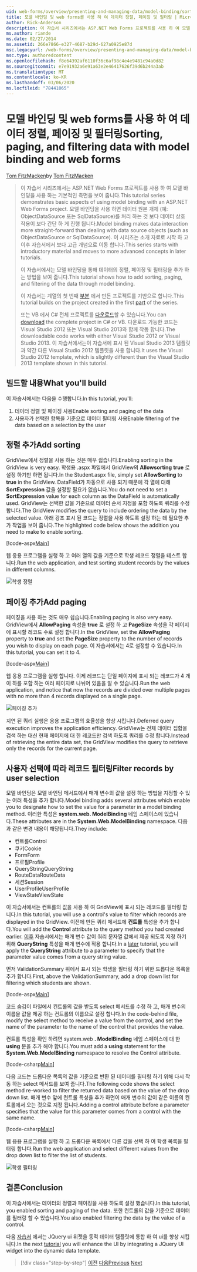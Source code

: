 ```yaml
---
uid: web-forms/overview/presenting-and-managing-data/model-binding/sorting-paging-and-filtering-data
title: 모델 바인딩 및 web forms를 사용 하 여 데이터 정렬, 페이징 및 필터링 | Microsoft Docs
author: Rick-Anderson
description: 이 자습서 시리즈에서는 ASP.NET Web Forms 프로젝트를 사용 하 여 모델 바인딩을 사용 하는 기본적인 측면을 보여 줍니다. 모델 바인딩을 사용 하면 데이터 상호 작용이 더 간편 하 게-...
ms.author: riande
ms.date: 02/27/2014
ms.assetid: 266e7866-e327-4687-b29d-627a0925e87d
msc.legacyurl: /web-forms/overview/presenting-and-managing-data/model-binding/sorting-paging-and-filtering-data
msc.type: authoredcontent
ms.openlocfilehash: f8e64392af6110f36c6af98c4e4e9481c94a0d82
ms.sourcegitcommit: e7e91932a6e91a63e2e46417626f39d6b244a3ab
ms.translationtype: MT
ms.contentlocale: ko-KR
ms.lasthandoff: 03/06/2020
ms.locfileid: "78441065"
---
```

# <a name="sorting-paging-and-filtering-data-with-model-binding-and-web-forms"></a><span data-ttu-id="ace92-104">모델 바인딩 및 web forms를 사용 하 여 데이터 정렬, 페이징 및 필터링</span><span class="sxs-lookup"><span data-stu-id="ace92-104">Sorting, paging, and filtering data with model binding and web forms</span></span>

<span data-ttu-id="ace92-105">[Tom FitzMacken](https://github.com/tfitzmac)</span><span class="sxs-lookup"><span data-stu-id="ace92-105">by [Tom FitzMacken](https://github.com/tfitzmac)</span></span>

> <span data-ttu-id="ace92-106">이 자습서 시리즈에서는 ASP.NET Web Forms 프로젝트를 사용 하 여 모델 바인딩을 사용 하는 기본적인 측면을 보여 줍니다.</span><span class="sxs-lookup"><span data-stu-id="ace92-106">This tutorial series demonstrates basic aspects of using model binding with an ASP.NET Web Forms project.</span></span> <span data-ttu-id="ace92-107">모델 바인딩을 사용 하면 데이터 원본 개체 (예: ObjectDataSource 또는 SqlDataSource)를 처리 하는 것 보다 데이터 상호 작용이 보다 간단 하 게 진행 됩니다.</span><span class="sxs-lookup"><span data-stu-id="ace92-107">Model binding makes data interaction more straight-forward than dealing with data source objects (such as ObjectDataSource or SqlDataSource).</span></span> <span data-ttu-id="ace92-108">이 시리즈는 소개 자료로 시작 하 고 이후 자습서에서 보다 고급 개념으로 이동 합니다.</span><span class="sxs-lookup"><span data-stu-id="ace92-108">This series starts with introductory material and moves to more advanced concepts in later tutorials.</span></span>
> 
> <span data-ttu-id="ace92-109">이 자습서에서는 모델 바인딩을 통해 데이터의 정렬, 페이징 및 필터링을 추가 하는 방법을 보여 줍니다.</span><span class="sxs-lookup"><span data-stu-id="ace92-109">This tutorial shows how to add sorting, paging, and filtering of the data through model binding.</span></span>
> 
> <span data-ttu-id="ace92-110">이 자습서는 계열의 첫 번째 [부분](retrieving-data.md) 에서 만든 프로젝트를 기반으로 합니다.</span><span class="sxs-lookup"><span data-stu-id="ace92-110">This tutorial builds on the project created in the first [part](retrieving-data.md) of the series.</span></span>
> 
> <span data-ttu-id="ace92-111">또는 VB 에서 C# 전체 프로젝트를 [다운로드](https://go.microsoft.com/fwlink/?LinkId=286116)할 수 있습니다.</span><span class="sxs-lookup"><span data-stu-id="ace92-111">You can [download](https://go.microsoft.com/fwlink/?LinkId=286116) the complete project in C# or VB.</span></span> <span data-ttu-id="ace92-112">다운로드 가능한 코드는 Visual Studio 2012 또는 Visual Studio 2013와 함께 작동 합니다.</span><span class="sxs-lookup"><span data-stu-id="ace92-112">The downloadable code works with either Visual Studio 2012 or Visual Studio 2013.</span></span> <span data-ttu-id="ace92-113">이 자습서에서는이 자습서에 표시 된 Visual Studio 2013 템플릿과 약간 다른 Visual Studio 2012 템플릿을 사용 합니다.</span><span class="sxs-lookup"><span data-stu-id="ace92-113">It uses the Visual Studio 2012 template, which is slightly different than the Visual Studio 2013 template shown in this tutorial.</span></span>

## <a name="what-youll-build"></a><span data-ttu-id="ace92-114">빌드할 내용</span><span class="sxs-lookup"><span data-stu-id="ace92-114">What you'll build</span></span>

<span data-ttu-id="ace92-115">이 자습서에서는 다음을 수행합니다.</span><span class="sxs-lookup"><span data-stu-id="ace92-115">In this tutorial, you'll:</span></span>

1. <span data-ttu-id="ace92-116">데이터 정렬 및 페이징 사용</span><span class="sxs-lookup"><span data-stu-id="ace92-116">Enable sorting and paging of the data</span></span>
2. <span data-ttu-id="ace92-117">사용자가 선택한 항목을 기준으로 데이터 필터링 사용</span><span class="sxs-lookup"><span data-stu-id="ace92-117">Enable filtering of the data based on a selection by the user</span></span>

## <a name="add-sorting"></a><span data-ttu-id="ace92-118">정렬 추가</span><span class="sxs-lookup"><span data-stu-id="ace92-118">Add sorting</span></span>

<span data-ttu-id="ace92-119">GridView에서 정렬을 사용 하는 것은 매우 쉽습니다.</span><span class="sxs-lookup"><span data-stu-id="ace92-119">Enabling sorting in the GridView is very easy.</span></span> <span data-ttu-id="ace92-120">학생용 .aspx 파일에서 GridView의 **Allowsorting** **true** 로 설정 하기만 하면 됩니다.</span><span class="sxs-lookup"><span data-stu-id="ace92-120">In the Student.aspx file, simply set **AllowSorting** to **true** in the GridView.</span></span> <span data-ttu-id="ace92-121">DataField가 자동으로 사용 되기 때문에 각 열에 대해 **SortExpression** 값을 설정할 필요가 없습니다.</span><span class="sxs-lookup"><span data-stu-id="ace92-121">You do not need to set a **SortExpression** value for each column as the DataField is automatically used.</span></span> <span data-ttu-id="ace92-122">GridView는 선택한 값을 기준으로 데이터 순서 지정을 포함 하도록 쿼리를 수정 합니다.</span><span class="sxs-lookup"><span data-stu-id="ace92-122">The GridView modifies the query to include ordering the data by the selected value.</span></span> <span data-ttu-id="ace92-123">아래 강조 표시 된 코드는 정렬을 사용 하도록 설정 하는 데 필요한 추가 작업을 보여 줍니다.</span><span class="sxs-lookup"><span data-stu-id="ace92-123">The highlighted code below shows the addition you need to make to enable sorting.</span></span>

[!code-aspx[Main](sorting-paging-and-filtering-data/samples/sample1.aspx?highlight=5)]

<span data-ttu-id="ace92-124">웹 응용 프로그램을 실행 하 고 여러 열의 값을 기준으로 학생 레코드 정렬을 테스트 합니다.</span><span class="sxs-lookup"><span data-stu-id="ace92-124">Run the web application, and test sorting student records by the values in different columns.</span></span>

![학생 정렬](sorting-paging-and-filtering-data/_static/image2.png)

## <a name="add-paging"></a><span data-ttu-id="ace92-126">페이징 추가</span><span class="sxs-lookup"><span data-stu-id="ace92-126">Add paging</span></span>

<span data-ttu-id="ace92-127">페이징을 사용 하는 것도 매우 쉽습니다.</span><span class="sxs-lookup"><span data-stu-id="ace92-127">Enabling paging is also very easy.</span></span> <span data-ttu-id="ace92-128">GridView에서 **AllowPaging** 속성을 **true** 로 설정 하 고 **PageSize** 속성을 각 페이지에 표시할 레코드 수로 설정 합니다.</span><span class="sxs-lookup"><span data-stu-id="ace92-128">In the GridView, set the **AllowPaging** property to **true** and set the **PageSize** property to the number of records you wish to display on each page.</span></span> <span data-ttu-id="ace92-129">이 자습서에서는 4로 설정할 수 있습니다.</span><span class="sxs-lookup"><span data-stu-id="ace92-129">In this tutorial, you can set it to 4.</span></span>

[!code-aspx[Main](sorting-paging-and-filtering-data/samples/sample2.aspx?highlight=5)]

<span data-ttu-id="ace92-130">웹 응용 프로그램을 실행 합니다. 이제 레코드는 단일 페이지에 표시 되는 레코드가 4 개이 하를 포함 하는 여러 페이지로 나뉘어 있음을 알 수 있습니다.</span><span class="sxs-lookup"><span data-stu-id="ace92-130">Run the web application, and notice that now the records are divided over multiple pages with no more than 4 records displayed on a single page.</span></span>

![페이징 추가](sorting-paging-and-filtering-data/_static/image4.png)

<span data-ttu-id="ace92-132">지연 된 쿼리 실행은 응용 프로그램의 효율성을 향상 시킵니다.</span><span class="sxs-lookup"><span data-stu-id="ace92-132">Deferred query execution improves the application efficiency.</span></span> <span data-ttu-id="ace92-133">GridView는 전체 데이터 집합을 검색 하는 대신 현재 페이지에 대 한 레코드만 검색 하도록 쿼리를 수정 합니다.</span><span class="sxs-lookup"><span data-stu-id="ace92-133">Instead of retrieving the entire data set, the GridView modifies the query to retrieve only the records for the current page.</span></span>

## <a name="filter-records-by-user-selection"></a><span data-ttu-id="ace92-134">사용자 선택에 따라 레코드 필터링</span><span class="sxs-lookup"><span data-stu-id="ace92-134">Filter records by user selection</span></span>

<span data-ttu-id="ace92-135">모델 바인딩은 모델 바인딩 메서드에서 매개 변수의 값을 설정 하는 방법을 지정할 수 있는 여러 특성을 추가 합니다.</span><span class="sxs-lookup"><span data-stu-id="ace92-135">Model binding adds several attributes which enable you to designate how to set the value for a parameter in a model binding method.</span></span> <span data-ttu-id="ace92-136">이러한 특성은 **system.web. ModelBinding** 네임 스페이스에 있습니다.</span><span class="sxs-lookup"><span data-stu-id="ace92-136">These attributes are in the **System.Web.ModelBinding** namespace.</span></span> <span data-ttu-id="ace92-137">다음과 같은 변경 내용이 해당됩니다.</span><span class="sxs-lookup"><span data-stu-id="ace92-137">They include:</span></span>

- <span data-ttu-id="ace92-138">컨트롤</span><span class="sxs-lookup"><span data-stu-id="ace92-138">Control</span></span>
- <span data-ttu-id="ace92-139">쿠키</span><span class="sxs-lookup"><span data-stu-id="ace92-139">Cookie</span></span>
- <span data-ttu-id="ace92-140">Form</span><span class="sxs-lookup"><span data-stu-id="ace92-140">Form</span></span>
- <span data-ttu-id="ace92-141">프로필</span><span class="sxs-lookup"><span data-stu-id="ace92-141">Profile</span></span>
- <span data-ttu-id="ace92-142">QueryString</span><span class="sxs-lookup"><span data-stu-id="ace92-142">QueryString</span></span>
- <span data-ttu-id="ace92-143">RouteData</span><span class="sxs-lookup"><span data-stu-id="ace92-143">RouteData</span></span>
- <span data-ttu-id="ace92-144">세션</span><span class="sxs-lookup"><span data-stu-id="ace92-144">Session</span></span>
- <span data-ttu-id="ace92-145">UserProfile</span><span class="sxs-lookup"><span data-stu-id="ace92-145">UserProfile</span></span>
- <span data-ttu-id="ace92-146">ViewState</span><span class="sxs-lookup"><span data-stu-id="ace92-146">ViewState</span></span>

<span data-ttu-id="ace92-147">이 자습서에서는 컨트롤의 값을 사용 하 여 GridView에 표시 되는 레코드를 필터링 합니다.</span><span class="sxs-lookup"><span data-stu-id="ace92-147">In this tutorial, you will use a control's value to filter which records are displayed in the GridView.</span></span> <span data-ttu-id="ace92-148">이전에 만든 쿼리 메서드에 **컨트롤** 특성을 추가 합니다.</span><span class="sxs-lookup"><span data-stu-id="ace92-148">You will add the **Control** attribute to the query method you had created earlier.</span></span> <span data-ttu-id="ace92-149">[이후](using-query-string-values-to-retrieve-data.md) 자습서에서는 매개 변수 값이 쿼리 문자열 값에서 제공 되도록 지정 하기 위해 **QueryString** 특성을 매개 변수에 적용 합니다.</span><span class="sxs-lookup"><span data-stu-id="ace92-149">In a [later](using-query-string-values-to-retrieve-data.md) tutorial, you will apply the **QueryString** attribute to a parameter to specify that the parameter value comes from a query string value.</span></span>

<span data-ttu-id="ace92-150">먼저 ValidationSummary 위에서 표시 되는 학생을 필터링 하기 위한 드롭다운 목록을 추가 합니다.</span><span class="sxs-lookup"><span data-stu-id="ace92-150">First, above the ValidationSummary, add a drop down list for filtering which students are shown.</span></span>

[!code-aspx[Main](sorting-paging-and-filtering-data/samples/sample3.aspx?highlight=3-11)]

<span data-ttu-id="ace92-151">코드 숨김이 파일에서 컨트롤의 값을 받도록 select 메서드를 수정 하 고, 매개 변수의 이름을 값을 제공 하는 컨트롤의 이름으로 설정 합니다.</span><span class="sxs-lookup"><span data-stu-id="ace92-151">In the code-behind file, modify the select method to receive a value from the control, and set the name of the parameter to the name of the control that provides the value.</span></span>

<span data-ttu-id="ace92-152">컨트롤 특성을 확인 하려면 system.web **. ModelBinding** 네임 스페이스에 대 한 **using** 문을 추가 해야 합니다.</span><span class="sxs-lookup"><span data-stu-id="ace92-152">You must add a **using** statement for the **System.Web.ModelBinding** namespace to resolve the Control attribute.</span></span>

[!code-csharp[Main](sorting-paging-and-filtering-data/samples/sample4.cs)]

<span data-ttu-id="ace92-153">다음 코드는 드롭다운 목록의 값을 기준으로 반환 된 데이터를 필터링 하기 위해 다시 작동 하는 select 메서드를 보여 줍니다.</span><span class="sxs-lookup"><span data-stu-id="ace92-153">The following code shows the select method re-worked to filter the returned data based on the value of the drop down list.</span></span> <span data-ttu-id="ace92-154">매개 변수 앞에 컨트롤 특성을 추가 하면이 매개 변수의 값이 같은 이름의 컨트롤에서 오는 것으로 지정 됩니다.</span><span class="sxs-lookup"><span data-stu-id="ace92-154">Adding a control attribute before a parameter specifies that the value for this parameter comes from a control with the same name.</span></span>

[!code-csharp[Main](sorting-paging-and-filtering-data/samples/sample5.cs)]

<span data-ttu-id="ace92-155">웹 응용 프로그램을 실행 하 고 드롭다운 목록에서 다른 값을 선택 하 여 학생 목록을 필터링 합니다.</span><span class="sxs-lookup"><span data-stu-id="ace92-155">Run the web application and select different values from the drop down list to filter the list of students.</span></span>

![학생 필터링](sorting-paging-and-filtering-data/_static/image6.png)

## <a name="conclusion"></a><span data-ttu-id="ace92-157">결론</span><span class="sxs-lookup"><span data-stu-id="ace92-157">Conclusion</span></span>

<span data-ttu-id="ace92-158">이 자습서에서는 데이터의 정렬과 페이징을 사용 하도록 설정 했습니다.</span><span class="sxs-lookup"><span data-stu-id="ace92-158">In this tutorial, you enabled sorting and paging of the data.</span></span> <span data-ttu-id="ace92-159">또한 컨트롤의 값을 기준으로 데이터를 필터링 할 수 있습니다.</span><span class="sxs-lookup"><span data-stu-id="ace92-159">You also enabled filtering the data by the value of a control.</span></span>

<span data-ttu-id="ace92-160">다음 [자습서](integrating-jquery-ui.md) 에서는 JQuery ui 위젯을 동적 데이터 템플릿에 통합 하 여 ui를 향상 시킵니다.</span><span class="sxs-lookup"><span data-stu-id="ace92-160">In the next [tutorial](integrating-jquery-ui.md) you will enhance the UI by integrating a JQuery UI widget into the dynamic data template.</span></span>

> [!div class="step-by-step"]
> <span data-ttu-id="ace92-161">[이전](updating-deleting-and-creating-data.md)
> [다음](integrating-jquery-ui.md)</span><span class="sxs-lookup"><span data-stu-id="ace92-161">[Previous](updating-deleting-and-creating-data.md)
[Next](integrating-jquery-ui.md)</span></span>
